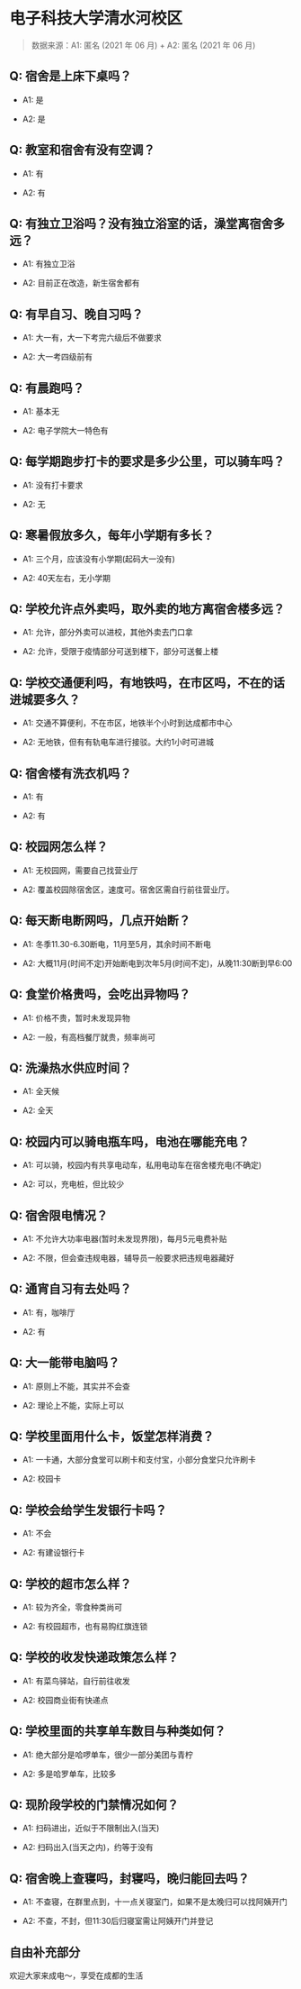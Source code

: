 # 电子科技大学清水河校区

> 数据来源：A1: 匿名 (2021 年 06 月) + A2: 匿名 (2021 年 06 月)

## Q: 宿舍是上床下桌吗？

- A1: 是

- A2: 是

## Q: 教室和宿舍有没有空调？

- A1: 有

- A2: 有

## Q: 有独立卫浴吗？没有独立浴室的话，澡堂离宿舍多远？

- A1: 有独立卫浴

- A2: 目前正在改造，新生宿舍都有

## Q: 有早自习、晚自习吗？

- A1: 大一有，大一下考完六级后不做要求

- A2: 大一考四级前有

## Q: 有晨跑吗？

- A1: 基本无

- A2: 电子学院大一特色有

## Q: 每学期跑步打卡的要求是多少公里，可以骑车吗？

- A1: 没有打卡要求

- A2: 无

## Q: 寒暑假放多久，每年小学期有多长？

- A1: 三个月，应该没有小学期(起码大一没有)

- A2: 40天左右，无小学期

## Q: 学校允许点外卖吗，取外卖的地方离宿舍楼多远？

- A1: 允许，部分外卖可以进校，其他外卖去门口拿

- A2: 允许，受限于疫情部分可送到楼下，部分可送餐上楼

## Q: 学校交通便利吗，有地铁吗，在市区吗，不在的话进城要多久？

- A1: 交通不算便利，不在市区，地铁半个小时到达成都市中心

- A2: 无地铁，但有有轨电车进行接驳。大约1小时可进城

## Q: 宿舍楼有洗衣机吗？

- A1: 有

- A2: 有

## Q: 校园网怎么样？

- A1: 无校园网，需要自己找营业厅

- A2: 覆盖校园除宿舍区，速度可。宿舍区需自行前往营业厅。

## Q: 每天断电断网吗，几点开始断？

- A1: 冬季11.30-6.30断电，11月至5月，其余时间不断电

- A2: 大概11月(时间不定)开始断电到次年5月(时间不定)，从晚11:30断到早6:00

## Q: 食堂价格贵吗，会吃出异物吗？

- A1: 价格不贵，暂时未发现异物

- A2: 一般，有高档餐厅就贵，频率尚可

## Q: 洗澡热水供应时间？

- A1: 全天候

- A2: 全天

## Q: 校园内可以骑电瓶车吗，电池在哪能充电？

- A1: 可以骑，校园内有共享电动车，私用电动车在宿舍楼充电(不确定)

- A2: 可以，充电桩，但比较少

## Q: 宿舍限电情况？

- A1: 不允许大功率电器(暂时未发现界限)，每月5元电费补贴

- A2: 不限，但会查违规电器，辅导员一般要求把违规电器藏好

## Q: 通宵自习有去处吗？

- A1: 有，咖啡厅

- A2: 有

## Q: 大一能带电脑吗？

- A1: 原则上不能，其实并不会查

- A2: 理论上不能，实际上可以

## Q: 学校里面用什么卡，饭堂怎样消费？

- A1: 一卡通，大部分食堂可以刷卡和支付宝，小部分食堂只允许刷卡

- A2: 校园卡

## Q: 学校会给学生发银行卡吗？

- A1: 不会

- A2: 有建设银行卡

## Q: 学校的超市怎么样？

- A1: 较为齐全，零食种类尚可

- A2: 有校园超市，也有易购红旗连锁

## Q: 学校的收发快递政策怎么样？

- A1: 有菜鸟驿站，自行前往收发

- A2: 校园商业街有快递点

## Q: 学校里面的共享单车数目与种类如何？

- A1: 绝大部分是哈啰单车，很少一部分美团与青柠

- A2: 多是哈罗单车，比较多

## Q: 现阶段学校的门禁情况如何？

- A1: 扫码进出，近似于不限制出入(当天)

- A2: 扫码出入(当天之内)，约等于没有

## Q: 宿舍晚上查寝吗，封寝吗，晚归能回去吗？

- A1: 不查寝，在群里点到，十一点关寝室门，如果不是太晚归可以找阿姨开门

- A2: 不查，不封，但11:30后归寝室需让阿姨开门并登记

## 自由补充部分

欢迎大家来成电～，享受在成都的生活